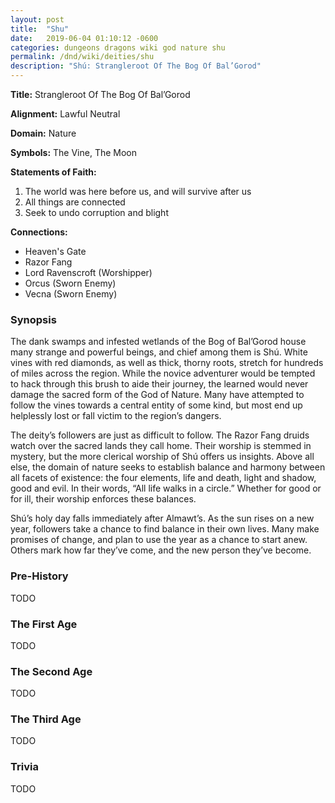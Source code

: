 ```yaml
---
layout: post
title:  "Shu"
date:   2019-06-04 01:10:12 -0600
categories: dungeons dragons wiki god nature shu
permalink: /dnd/wiki/deities/shu
description: "Shú: Strangleroot Of The Bog Of Bal’Gorod"
---
```


**Title:** Strangleroot Of The Bog Of Bal’Gorod

**Alignment:** Lawful Neutral

**Domain:** Nature

**Symbols:** The Vine, The Moon

**Statements of Faith:**
1.  The world was here before us, and will survive after us
2.  All things are connected
3.  Seek to undo corruption and blight

**Connections:**

-   Heaven's Gate
-   Razor Fang
-   Lord Ravenscroft (Worshipper)
-   Orcus (Sworn Enemy)
-   Vecna (Sworn Enemy)

### Synopsis

The dank swamps and infested wetlands of the Bog of Bal’Gorod house many strange and powerful beings, and chief among them is Shú.
White vines with red diamonds, as well as thick, thorny roots, stretch for hundreds of miles across the region.
While the novice adventurer would be tempted to hack through this brush to aide their journey, the learned would never damage the sacred form of the God of Nature.
Many have attempted to follow the vines towards a central entity of some kind, but most end up helplessly lost or fall victim to the region’s dangers.

The deity’s followers are just as difficult to follow.
The Razor Fang druids watch over the sacred lands they call home.
Their worship is stemmed in mystery, but the more clerical worship of Shú offers us insights.
Above all else, the domain of nature seeks to establish balance and harmony between all facets of existence: the four elements, life and death, light and shadow, good and evil.
In their words, “All life walks in a circle.”
Whether for good or for ill, their worship enforces these balances.

Shú’s holy day falls immediately after Almawt’s.
As the sun rises on a new year, followers take a chance to find balance in their own lives.
Many make promises of change, and plan to use the year as a chance to start anew.
Others mark how far they’ve come, and the new person they’ve become.

### Pre-History

TODO

### The First Age

TODO

### The Second Age

TODO

### The Third Age

TODO

### Trivia

TODO

